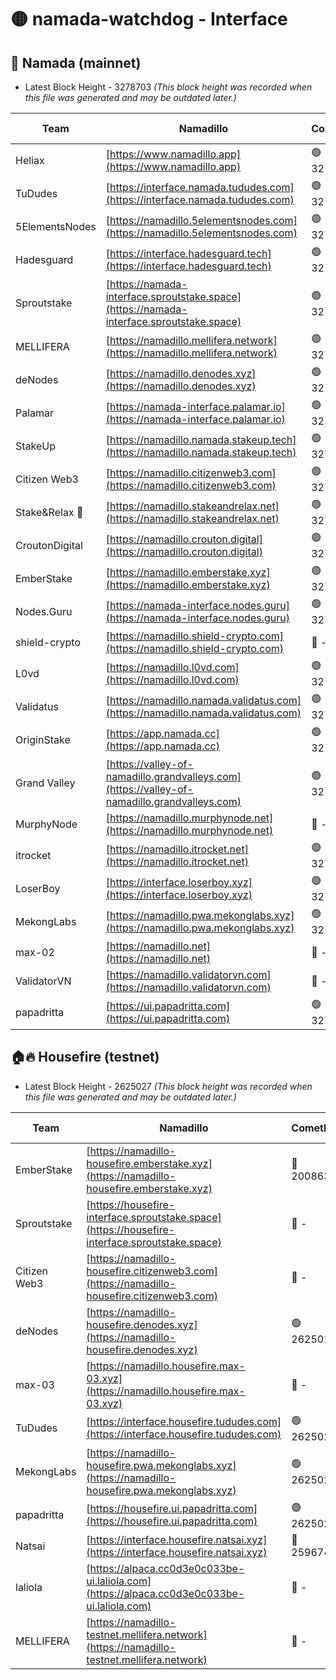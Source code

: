 # 🟡 namada-watchdog - Interface

## 🚀 Namada (mainnet)
- Latest Block Height - 3278703 *(This block height was recorded when this file was generated and may be outdated later.)*

| Team | Namadillo | CometBFT | Indexer | MASP Indexer |
|-|-|-|-|-|
| Heliax | [https://www.namadillo.app](https://www.namadillo.app) | 🟢 3278682 | 🟢 3278682 | 🟢 3278682 |
| TuDudes | [https://interface.namada.tududes.com](https://interface.namada.tududes.com) | 🟢 3278683 | 🟢 3278683 | 🟢 3278683 |
| 5ElementsNodes | [https://namadillo.5elementsnodes.com](https://namadillo.5elementsnodes.com) | 🟢 3278683 | 🟢 3278683 | 🟢 3278683 |
| Hadesguard | [https://interface.hadesguard.tech](https://interface.hadesguard.tech) | 🟢 3278683 | 🟢 3278683 | 🟢 3278683 |
| Sproutstake | [https://namada-interface.sproutstake.space](https://namada-interface.sproutstake.space) | 🟢 3278684 | 🟢 3278684 | 🟢 3278684 |
| MELLIFERA | [https://namadillo.mellifera.network](https://namadillo.mellifera.network) | 🟢 3278684 | 🟢 3278684 | 🟢 3278684 |
| deNodes | [https://namadillo.denodes.xyz](https://namadillo.denodes.xyz) | 🟢 3278685 | 🟢 3278685 | 🟢 3278685 |
| Palamar | [https://namada-interface.palamar.io](https://namada-interface.palamar.io) | 🟢 3278685 | 🟢 3278685 | 🟢 3278685 |
| StakeUp | [https://namadillo.namada.stakeup.tech](https://namadillo.namada.stakeup.tech) | 🟢 3278686 | 🟢 3278686 | 🟢 3278686 |
| Citizen Web3 | [https://namadillo.citizenweb3.com](https://namadillo.citizenweb3.com) | 🟢 3278686 | 🟢 3278686 | 🔴 3258965 |
| Stake&Relax 🦥 | [https://namadillo.stakeandrelax.net](https://namadillo.stakeandrelax.net) | 🟢 3278687 | 🟢 3278687 | 🟢 3278687 |
| CroutonDigital | [https://namadillo.crouton.digital](https://namadillo.crouton.digital) | 🟢 3278687 | 🟢 3278687 | 🟢 3278687 |
| EmberStake | [https://namadillo.emberstake.xyz](https://namadillo.emberstake.xyz) | 🟢 3278688 | 🟢 3278688 | 🟢 3278688 |
| Nodes.Guru | [https://namada-interface.nodes.guru](https://namada-interface.nodes.guru) | 🟢 3278688 | 🟢 3278688 | 🟢 3278688 |
| shield-crypto | [https://namadillo.shield-crypto.com](https://namadillo.shield-crypto.com) | 🔴 - | 🔴 - | 🔴 - |
| L0vd | [https://namadillo.l0vd.com](https://namadillo.l0vd.com) | 🟢 3278694 | 🟢 3278693 | 🟢 3278694 |
| Validatus | [https://namadillo.namada.validatus.com](https://namadillo.namada.validatus.com) | 🟢 3278695 | 🟢 3278694 | 🟢 3278694 |
| OriginStake | [https://app.namada.cc](https://app.namada.cc) | 🟢 3278695 | 🟢 3278695 | 🟢 3278695 |
| Grand Valley | [https://valley-of-namadillo.grandvalleys.com](https://valley-of-namadillo.grandvalleys.com) | 🟢 3278695 | 🟢 3278695 | 🟢 3278695 |
| MurphyNode | [https://namadillo.murphynode.net](https://namadillo.murphynode.net) | 🔴 - | 🔴 - | 🔴 - |
| itrocket | [https://namadillo.itrocket.net](https://namadillo.itrocket.net) | 🟢 3278698 | 🟢 3278698 | 🟢 3278697 |
| LoserBoy | [https://interface.loserboy.xyz](https://interface.loserboy.xyz) | 🟢 3278698 | 🟢 3278698 | 🟢 3278698 |
| MekongLabs | [https://namadillo.pwa.mekonglabs.xyz](https://namadillo.pwa.mekonglabs.xyz) | 🟢 3278699 | 🟢 3278699 | 🟢 3278698 |
| max-02 | [https://namadillo.net](https://namadillo.net) | 🔴 - | 🔴 - | 🔴 - |
| ValidatorVN | [https://namadillo.validatorvn.com](https://namadillo.validatorvn.com) | 🔴 - | 🔴 - | 🔴 - |
| papadritta | [https://ui.papadritta.com](https://ui.papadritta.com) | 🟢 3278703 | 🟢 3278703 | 🟢 3278702 |

## 🏠🔥 Housefire (testnet)
- Latest Block Height - 2625027 *(This block height was recorded when this file was generated and may be outdated later.)*

| Team | Namadillo | CometBFT | Indexer | MASP Indexer |
|-|-|-|-|-|
| EmberStake | [https://namadillo-housefire.emberstake.xyz](https://namadillo-housefire.emberstake.xyz) | 🔴 2008636 | 🔴 - | 🔴 - |
| Sproutstake | [https://housefire-interface.sproutstake.space](https://housefire-interface.sproutstake.space) | 🔴 - | 🔴 - | 🔴 - |
| Citizen Web3 | [https://namadillo-housefire.citizenweb3.com](https://namadillo-housefire.citizenweb3.com) | 🔴 - | 🔴 - | 🔴 - |
| deNodes | [https://namadillo-housefire.denodes.xyz](https://namadillo-housefire.denodes.xyz) | 🟢 2625018 | 🟢 2625018 | 🟢 2625018 |
| max-03 | [https://namadillo.housefire.max-03.xyz](https://namadillo.housefire.max-03.xyz) | 🔴 - | 🔴 - | 🔴 - |
| TuDudes | [https://interface.housefire.tududes.com](https://interface.housefire.tududes.com) | 🟢 2625026 | 🟢 2625026 | 🟢 2625026 |
| MekongLabs | [https://namadillo-housefire.pwa.mekonglabs.xyz](https://namadillo-housefire.pwa.mekonglabs.xyz) | 🟢 2625026 | 🟢 2625026 | 🟢 2625026 |
| papadritta | [https://housefire.ui.papadritta.com](https://housefire.ui.papadritta.com) | 🟢 2625027 | 🟢 2625027 | 🟢 2625027 |
| Natsai | [https://interface.housefire.natsai.xyz](https://interface.housefire.natsai.xyz) | 🔴 2596741 | 🔴 2596741 | 🔴 2596741 |
| laliola | [https://alpaca.cc0d3e0c033be-ui.laliola.com](https://alpaca.cc0d3e0c033be-ui.laliola.com) | 🔴 - | 🔴 - | 🔴 - |
| MELLIFERA | [https://namadillo-testnet.mellifera.network](https://namadillo-testnet.mellifera.network) | 🔴 - | 🟢 2625030 | 🔴 2607259 |

